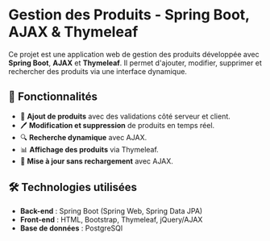 # Gestion des Produits - Spring Boot, AJAX & Thymeleaf

Ce projet est une application web de gestion des produits développée avec **Spring Boot**, **AJAX** et **Thymeleaf**. Il permet d'ajouter, modifier, supprimer et rechercher des produits via une interface dynamique.

## 🚀 Fonctionnalités
- 📌 **Ajout de produits** avec des validations côté serveur et client.
- 🖊 **Modification et suppression** de produits en temps réel.
- 🔍 **Recherche dynamique** avec AJAX.
- 📊 **Affichage des produits** via Thymeleaf.
- 🔄 **Mise à jour sans rechargement** avec AJAX.

## 🛠 Technologies utilisées
- **Back-end** : Spring Boot (Spring Web, Spring Data JPA)
- **Front-end** : HTML, Bootstrap, Thymeleaf, jQuery/AJAX
- **Base de données** : PostgreSQl
